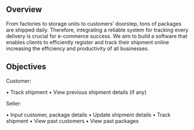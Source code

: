 ## Overview
From factories to storage units to customers’ doorstep, tons of packages are shipped daily. Therefore, integrating a reliable system for tracking every delivery is crucial for e-commerce success. We aim to build a software that enables clients to efficiently register and track their shipment online increasing the efficiency and productivity of all businesses.

## Objectives
Customer:

•	Track shipment
•	View previous shipment details (if any)

Seller:

•	Input customer, package details
•	Update shipment details
•	Track shipment
•	View past customers 
•	View past packages

